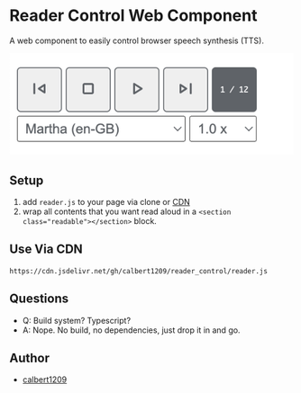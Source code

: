 # Reader Control Web Component

A web component to easily control browser speech synthesis (TTS).

![Screenshot of Reader-Control web component](./screenshot.png)

## Setup

1. add `reader.js` to your page via clone or [CDN](https://cdn.jsdelivr.net/gh/calbert1209/reader_control/reader.js)
2. wrap all contents that you want read aloud in a `<section class="readable"></section>` block.

## Use Via CDN

```
https://cdn.jsdelivr.net/gh/calbert1209/reader_control/reader.js
```

## Questions

- Q: Build system? Typescript?
- A: Nope. No build, no dependencies, just drop it in and go.

## Author

- [calbert1209](https://github.com/calbert1209)
